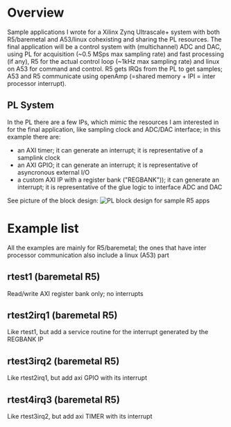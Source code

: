 # Overview
Sample applications I wrote for a Xilinx Zynq Ultrascale+ system with both R5/baremetal and A53/linux cohexisting and sharing the PL resources.
The final application will be a control system with (multichannel) ADC and DAC, using PL for acquisition (~0.5 MSps max sampling rate) and fast processing (if any), 
R5 for the actual control loop (~1kHz max sampling rate) and linux on A53 for command and control. R5 gets IRQs from the PL to get samples; 
A53 and R5 communicate using openAmp (=shared memory + IPI = inter processor interrupt).

## PL System
In the PL there are a few IPs, which mimic the resources I am interested in for the final application, like sampling clock and ADC/DAC interface; 
in this example there are:
- an AXI timer; it can generate an interrupt; it is representative of a samplink clock
- an AXI GPIO; it can generate an interrupt; it is representative of asyncronous external I/O
- a custom AXI IP with a register bank ("REGBANK")); it can generate an interrupt; it is representative of the glue logic to interface ADC and DAC

See picture of the block design:
![PL block design for sample R5 apps](https://github.com/user-attachments/assets/adc81bdd-4bd1-4589-8356-ba22d7154d88)

# Example list
All the examples are mainly for R5/baremetal; the ones that have inter processor communication also include a linux (A53) part

## rtest1 (baremetal R5)
Read/write AXI register bank only; no interrupts

## rtest2irq1 (baremetal R5)
Like rtest1, but add a service routine for the interrupt generated by the REGBANK IP

## rtest3irq2 (baremetal R5)
Like rtest2irq1, but add axi GPIO with its interrupt

## rtest4irq3 (baremetal R5)
Like rtest3irq2, but add axi TIMER with its interrupt







